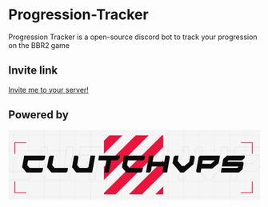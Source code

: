 # Progression-Tracker
Progression Tracker is a open-source discord bot to track your progression on the BBR2 game

## Invite link
[Invite me to your server!](https://discord.com/oauth2/authorize?client_id=1382031186267869265&permissions=1689917160016960&integration_type=0&scope=bot)

## Powered by
<a href="https://clutchvps.no"><img src="./ClutchVPS.co.png"></a> 
